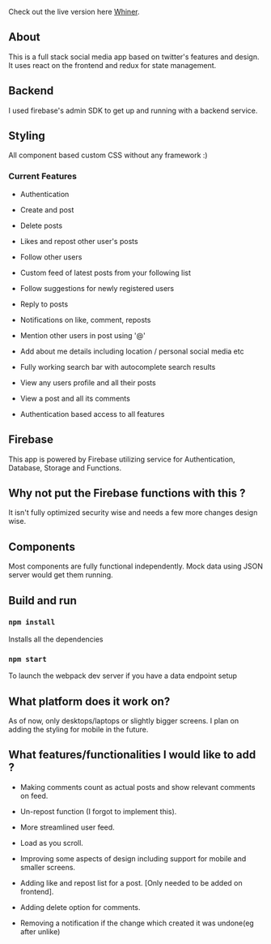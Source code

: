 Check out the live version here [Whiner](https://whiner2-82d5e.web.app).

## About

This is a full stack social media app based on twitter's features and design. It uses react on the frontend and redux for state management.

## Backend

I used firebase's admin SDK to get up and running with a backend service.

## Styling

All component based custom CSS without any framework :)

### Current Features

* Authentication

* Create and post

* Delete posts

* Likes and repost other user's posts

* Follow other users

* Custom feed of latest posts from your following list

* Follow suggestions for newly registered users

* Reply to posts

* Notifications on like, comment, reposts

* Mention other users in post using '@'

* Add about me details including location / personal social media etc

* Fully working search bar with autocomplete search results

* View any users profile and all their posts

* View a post and all its comments

* Authentication based access to all features

## Firebase

This app is powered by Firebase utilizing service for Authentication, Database, Storage and Functions.

## Why not put the Firebase functions with this ?

It isn't fully optimized security wise and needs a few more changes design wise.

## Components

Most components are fully functional independently. Mock data using JSON server would get them running.

## Build and run

### `npm install`

Installs all the dependencies

### `npm start`

To launch the webpack dev server if you have a data endpoint setup

## What platform does it work on?

As of now, only desktops/laptops or slightly bigger screens. I plan on adding the styling for mobile in the future.

## What features/functionalities I would like to add ?

* Making comments count as actual posts and show relevant comments  on feed.

* Un-repost function (I forgot to implement this).

* More streamlined user feed.

* Load as you scroll.

* Improving some aspects of design including support for mobile and smaller screens.

* Adding like and repost list for a post. [Only needed to be added on frontend].

* Adding delete option for comments.

* Removing a notification if the change which created it was undone(eg after unlike)
